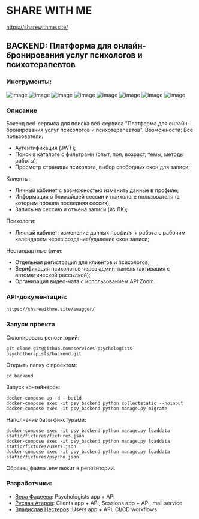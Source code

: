# SHARE WITH ME
https://sharewithme.site/

##  BACKEND: Платформа для онлайн-бронирования услуг психологов и психотерапевтов

### Инструменты:
![image](https://img.shields.io/badge/Python%203.9-FFD43B?style=for-the-badge&logo=python&logoColor=blue)
![image](https://img.shields.io/badge/Django%204.1-092E20?style=for-the-badge&logo=django&logoColor=green)
![image](https://img.shields.io/badge/django%20rest%203.14-ff1709?style=for-the-badge&logo=django&logoColor=white)
![image](https://img.shields.io/badge/PostgreSQL-316192?style=for-the-badge&logo=postgresql&logoColor=white)
![image](https://img.shields.io/badge/Docker-2CA5E0?style=for-the-badge&logo=docker&logoColor=white)
![image](https://img.shields.io/badge/Nginx-009639?style=for-the-badge&logo=nginx&logoColor=white)
![image](https://img.shields.io/badge/GitHub-100000?style=for-the-badge&logo=github&logoColor=white)
![image](https://img.shields.io/badge/GitHub_Actions-2088FF?style=for-the-badge&logo=github-actions&logoColor=white)

### Описание
Бэкенд веб-сервиса для поиска веб-сервиса "Платформа для онлайн-бронирования услуг психологов и психотерапевтов". Возможности:
Все пользователи:
 - Аутентификация (JWT);
 - Поиск в каталоге с фильтрами (опыт, пол, возраст, темы, методы работы);
 - Просмотр страницы психолога, выбор свободных окон для записи;

Клиенты:
 - Личный кабинет с возможностью изменить данные в профиле;
 - Информация о ближайшей сессии и психологе пользователя (с которым прошла последняя сессия);
 - Запись на сессию и отмена записи (из ЛК);

Психологи:
 - Личный кабинет: изменение данных профиля + работа с рабочим календарем через создание/удаление окон записи; 

Нестандартные фичи:
 - Отдельная регистрация для клиентов и психологов; 
 - Верификация психологов через админ-панель (активация с автоматической рассылкой);
 - Организация видео-чата с использованием API Zoom. 

### API-документация:
```
https://sharewithme.site/swagger/
```

### Запуск проекта
Склонировать репозиторий:
```
git clone git@github.com:services-psychologists-psychotherapists/backend.git
```
Открыть папку с проектом:
```
cd backend
```
Запуск контейнеров:
```
docker-compose up -d --build
docker-compose exec -it psy_backend python collectstatic --noinput
docker-compose exec -it psy_backend python manage.py migrate
```
Наполнение базы фикстурами:
```
docker-compose exec -it psy_backend python manage.py loaddata static/fixtures/fixtures.json
docker-compose exec -it psy_backend python manage.py loaddata static/fixtures/users.json
docker-compose exec -it psy_backend python manage.py loaddata static/fixtures/psycho.json 
```
Образец файла .env лежит в репозитории.

### Разработчики:
 - [Вера Фадеева](https://github.com/verafadeeva): Psychologists app + API
 - [Руслан Атаров](https://github.com/ratarov): Clients app + API, Sessions app + API, mail service
 - [Владислав Нестеров](https://github.com/nevladi): Users app + API, CI/CD workflows